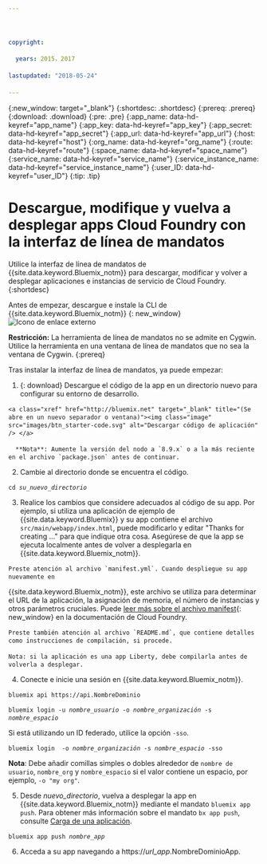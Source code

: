 ```yaml
---



copyright:

  years: 2015，2017

lastupdated: "2018-05-24"

---
```


{:new_window: target="_blank"}
{:shortdesc: .shortdesc}
{:prereq: .prereq}
{:download: .download}
{:pre: .pre}
{:app_name: data-hd-keyref="app_name"}
{:app_key: data-hd-keyref="app_key"}
{:app_secret: data-hd-keyref="app_secret"}
{:app_url: data-hd-keyref="app_url"}
{:host: data-hd-keyref="host"}
{:org_name: data-hd-keyref="org_name"}
{:route: data-hd-keyref="route"}
{:space_name: data-hd-keyref="space_name"}
{:service_name: data-hd-keyref="service_name"}
{:service_instance_name: data-hd-keyref="service_instance_name"}
{:user_ID: data-hd-keyref="user_ID"}
{:tip: .tip}

# Descargue, modifique y vuelva a desplegar apps Cloud Foundry con la interfaz de línea de mandatos

Utilice la interfaz de línea de mandatos de {{site.data.keyword.Bluemix_notm}} para descargar, modificar y volver a desplegar aplicaciones e instancias de servicio de Cloud Foundry.
{:shortdesc}

Antes de empezar, descargue e instale la CLI de {{site.data.keyword.Bluemix_notm}} [](/docs/cli/index.html#overview){: new_window} ![Icono de enlace externo](../../icons/launch-glyph.svg "Icono de enlace externo")

**Restricción:** La herramienta de línea de mandatos no se admite en Cygwin. Utilice la herramienta en una ventana de línea de mandatos que no sea la ventana de Cygwin.
{:prereq}

Tras instalar la interfaz de línea de mandatos, ya puede empezar:

  1. {: download} Descargue el código de la app en un directorio nuevo para configurar su entorno de desarrollo.

    <a class="xref" href="http://bluemix.net" target="_blank" title="(Se abre en un nuevo separador o ventana)"><img class="image" src="images/btn_starter-code.svg" alt="Descargar código de aplicación" /> </a>

      **Nota**: Aumente la versión del nodo a `8.9.x` o a la más reciente en el archivo `package.json` antes de continuar.

  2. Cambie al directorio donde se encuentra el código.

  <pre class="pre"><code class="hljs">cd <var class="keyword varname">su_nuevo_directorio</var></code></pre>

  3.  Realice los cambios que considere adecuados al código de su app. Por ejemplo, si utiliza una aplicación de ejemplo de {{site.data.keyword.Bluemix}} y su app contiene el archivo `src/main/webapp/index.html`, puede modificarlo y editar "Thanks for creating ..." para que indique otra cosa. Asegúrese de que la app se ejecuta localmente
antes de volver a desplegarla en {{site.data.keyword.Bluemix_notm}}.

    Preste atención al archivo `manifest.yml`. Cuando despliegue su app nuevamente en
{{site.data.keyword.Bluemix_notm}}, este archivo se utiliza para determinar el URL de la aplicación, la
asignación de memoria, el número de instancias y otros parámetros cruciales. Puede [leer más sobre el archivo manifest](https://docs.cloudfoundry.org/devguide/deploy-apps/manifest.html){: new_window} en la documentación de Cloud Foundry.

    Preste también atención al archivo `README.md`, que contiene detalles como instrucciones de compilación, si procede.

    Nota: si la aplicación es una app Liberty, debe compilarla antes de volverla a desplegar.

  4. Conecte e inicie una sesión en {{site.data.keyword.Bluemix_notm}}.

  <pre class="pre"><code class="hljs">bluemix api https://api.<span class="keyword" data-hd-keyref="DomainName">NombreDominio</span></code></pre>

  <pre class="pre"><code class="hljs">bluemix login -u <var class="keyword varname" data-hd-keyref="user_ID">nombre_usuario</var> -o <var class="keyword varname" data-hd-keyref="org_name">nombre_organización</var> -s <var class="keyword varname" data-hd-keyref="space_name">nombre_espacio</var></code></pre>

  Si está utilizando un ID federado, utilice la opción `-sso`.

  <pre class="pre"><code class="hljs">bluemix login  -o <var class="keyword varname" data-hd-keyref="org_name">nombre_organización</var> -s <var class="keyword varname" data-hd-keyref="space_name">nombre_espacio</var> -sso</code></pre>

  **Nota**: Debe añadir comillas simples o dobles alrededor de `nombre de usuario`, `nombre_org` y `nombre_espacio` si el valor contiene un espacio, por ejemplo, `-o "my org"`.

  5. Desde <var class="keyword varname">nuevo_directorio</var>, vuelva a desplegar la app en {{site.data.keyword.Bluemix_notm}} mediante el mandato `bluemix app push`. Para obtener más información sobre el mandato `bx app push`, consulte [Carga de una aplicación](/docs/starters/upload_app.html).

  <pre class="pre"><code class="hljs">bluemix app push <var class="keyword varname" data-hd-keyref="app_name">nombre_app</var></code></pre>

  6. Acceda a su app navegando a https://<var class="keyword varname" data-hd-keyref="app_url">url_app</var>.<span class="keyword" data-hd-keyref="APPDomain">NombreDominioApp</span>.

